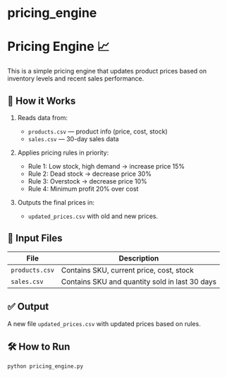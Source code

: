 # pricing_engine
# Pricing Engine 📈

This is a simple pricing engine that updates product prices based on inventory levels and recent sales performance.

## 🔧 How it Works

1. Reads data from:
   - `products.csv` — product info (price, cost, stock)
   - `sales.csv` — 30-day sales data

2. Applies pricing rules in priority:
   - Rule 1: Low stock, high demand → increase price 15%
   - Rule 2: Dead stock → decrease price 30%
   - Rule 3: Overstock → decrease price 10%
   - Rule 4: Minimum profit 20% over cost

3. Outputs the final prices in:
   - `updated_prices.csv` with old and new prices.

## 📁 Input Files

| File               | Description                                    |
|--------------------|------------------------------------------------|
| `products.csv`     | Contains SKU, current price, cost, stock       |
| `sales.csv`        | Contains SKU and quantity sold in last 30 days |

## ✅ Output

A new file `updated_prices.csv` with updated prices based on rules.

## 🛠️ How to Run

```bash
python pricing_engine.py
